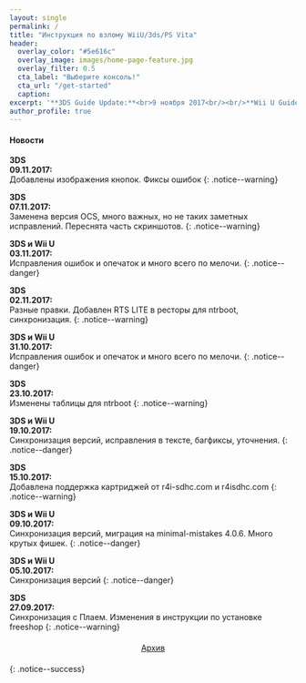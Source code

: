 ```yaml
---
layout: single
permalink: /
title: "Инструкция по взлому WiiU/3ds/PS Vita"
header:
  overlay_color: "#5e616c"
  overlay_image: images/home-page-feature.jpg
  overlay_filter: 0.5
  cta_label: "Выберите консоль!"
  cta_url: "/get-started"
  caption:
excerpt: '**3DS Guide Update:**<br>9 ноября 2017<br/><br/>**Wii U Guide Update:**<br>3 ноября 2017<br/>'
author_profile: true
---
```

#### <a name="news" />Новости
**3DS**<br>**09.11.2017:**<br>Добавлены изображения кнопок. Фиксы ошибок
{: .notice--warning}

**3DS**<br>**07.11.2017:**<br>Заменена версия OCS, много важных, но не таких заметных исправлений. Переснята часть скриншотов.
{: .notice--warning}

**3DS и Wii U**<br>**03.11.2017:**<br>Исправления ошибок и опечаток и много всего по мелочи. 
{: .notice--danger}

**3DS**<br>**02.11.2017:**<br>Разные правки. Добавлен RTS LITE в ресторы для ntrboot, синхронизация. 
{: .notice--warning}

**3DS и Wii U**<br>**31.10.2017:**<br>Исправления ошибок и опечаток и много всего по мелочи. 
{: .notice--danger}

**3DS**<br>**23.10.2017:**<br>Изменены таблицы для ntrboot
{: .notice--warning}

**3DS и Wii U**<br>**19.10.2017:**<br>Синхронизация версий, исправления в тексте, багфиксы, уточнения.
{: .notice--danger}

**3DS**<br>**15.10.2017:**<br>Добавлена поддержка картриджей от r4i-sdhc.com и r4isdhc.com
{: .notice--warning}

**3DS и Wii U**<br>**09.10.2017:**<br>Синхронизация версий, миграция на minimal-mistakes 4.0.6. Много крутых фишек.
{: .notice--danger}

**3DS и Wii U**<br>**05.10.2017:**<br>Синхронизация версий
{: .notice--danger}

**3DS**<br>**27.09.2017:**<br>Синхронизация с Плаем. Изменения в инструкции по установке freeshop
{: .notice--warning}

<center><a href="archive" style="margin:20px auto; text-align:center; display:block; width:200px;" class="btn btn--short">Архив</a></center>
{: .notice--success}
